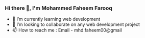 ### Hi there 👋, I'm Mohammed Faheem Farooq

- 🌱 I’m currently learning web development
- 👯 I’m looking to collaborate on any web development project
- 📫 How to reach me : Email - mhd.faheem00@gmail 
